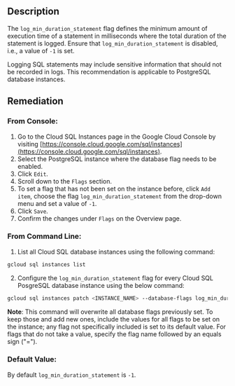 ## Description

The `log_min_duration_statement` flag defines the minimum amount of execution time of a statement in milliseconds where the total duration of the statement is logged. Ensure that `log_min_duration_statement` is disabled, i.e., a value of `-1` is set.

Logging SQL statements may include sensitive information that should not be recorded in logs. This recommendation is applicable to PostgreSQL database instances.

## Remediation

### From Console:

1. Go to the Cloud SQL Instances page in the Google Cloud Console by visiting [https://console.cloud.google.com/sql/instances](https://console.cloud.google.com/sql/instances).
2. Select the PostgreSQL instance where the database flag needs to be enabled.
3. Click `Edit`.
4. Scroll down to the `Flags` section.
5. To set a flag that has not been set on the instance before, click `Add item`, choose the flag `log_min_duration_statement` from the drop-down menu and set a value of `-1`.
6. Click `Save`.
7. Confirm the changes under `Flags` on the Overview page.

### From Command Line:

1. List all Cloud SQL database instances using the following command:

```bash
gcloud sql instances list
```
2. Configure the `log_min_duration_statement` flag for every Cloud SQL PosgreSQL database instance using the below command:

```bash
gcloud sql instances patch <INSTANCE_NAME> --database-flags log_min_duration_statement=-1
```

**Note**: This command will overwrite all database flags previously set. To keep those and add new ones, include the values for all flags to be set on the instance; any flag not specifically included is set to its default value. For flags that do not take a value, specify the flag name followed by an equals sign ("=").

### Default Value:

By default `log_min_duration_statement` is `-1`.